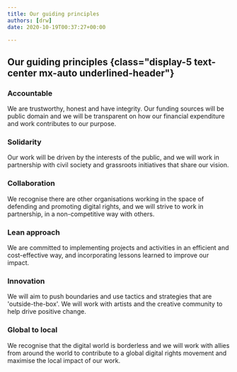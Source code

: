 ```yaml
---
title: Our guiding principles
authors: [drw]
date: 2020-10-19T00:37:27+00:00

---
```


## Our guiding principles {class="display-5 text-center mx-auto underlined-header"}

### Accountable
We are trustworthy, honest and have integrity. Our funding sources will be public domain and we will be transparent on how our financial expenditure and work contributes to our purpose.

### Solidarity
Our work will be driven by the interests of the public, and we will work in partnership with civil society and grassroots initiatives that share our vision.

### Collaboration
We recognise there are other organisations working in the space of defending and promoting digital rights, and we will strive to work in partnership, in a non-competitive way with others.

### Lean approach
We are committed to implementing projects and activities in an efficient and cost-effective way, and incorporating lessons learned to improve our impact.

### Innovation
We will aim to push boundaries and use tactics and strategies that are 'outside-the-box'. We will work with artists and the creative community to help drive positive change.

### Global to local
We recognise that the digital world is borderless and we will work with allies from around the world to contribute to a global digital rights movement and maximise the local impact of our work.

